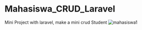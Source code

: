 # Mahasiswa_CRUD_Laravel
Mini Project with laravel, make a mini crud Student
![mahasiswa1](https://github.com/Dito-7/Mahasiswa_CRUD_Laravel/assets/112498814/4621dd40-33e5-4764-b0c5-89bf77bbd8ad)

